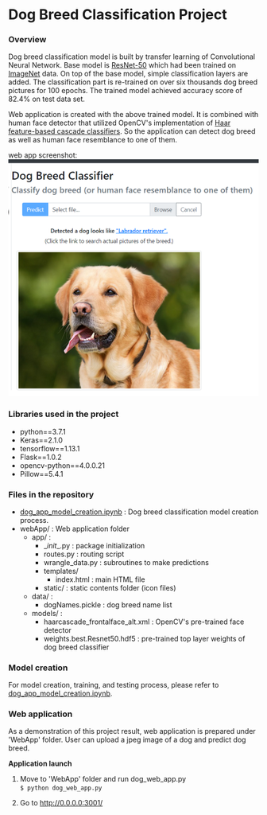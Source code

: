 # Dog Breed Classification Project

### Overview
Dog breed classification model is built by transfer learning of Convolutional Neural Network. Base model is [ResNet-50](http://ethereon.github.io/netscope/#/gist/db945b393d40bfa26006) which had been trained on [ImageNet](http://www.image-net.org/) data. On top of the base model, simple classification layers are added. The classification part is re-trained on over six thousands dog breed pictures for 100 epochs. The trained model achieved accuracy score of 82.4% on test data set.

Web application is created with the above trained model. It is combined with human face detector that utilized OpenCV's implementation of [Haar feature-based cascade classifiers](http://docs.opencv.org/trunk/d7/d8b/tutorial_py_face_detection.html). So the application can detect dog breed as well as human face resemblance to one of them.

web app screenshot:<br>
![predicted_dog](images/screenshot.png)<br>

### Libraries used in the project
- python==3.7.1
- Keras==2.1.0
- tensorflow==1.13.1
- Flask==1.0.2
- opencv-python==4.0.0.21
- Pillow==5.4.1

### Files in the repository
- [dog_app_model_creation.ipynb](dog_app_model_creation.ipynb) : Dog breed classification model creation process.
- webApp/ : Web application folder
  - app/ :
    - \__init__.py : package initialization
    - routes.py : routing script
    - wrangle_data.py : subroutines to make predictions
    - templates/
      - index.html : main HTML file
    - static/ : static contents folder (icon files)
  - data/ :
    - dogNames.pickle : dog breed name list
  - models/ :
    - haarcascade_frontalface_alt.xml : OpenCV's pre-trained face detector
    - weights.best.Resnet50.hdf5 : pre-trained top layer weights of dog breed classifier


### Model creation
For model creation, training, and testing process, please refer to [dog_app_model_creation.ipynb](dog_app_model_creation.ipynb).

### Web application
As a demonstration of this project result, web application is prepared under 'WebApp' folder. User can upload a jpeg image of a dog and predict dog breed.<br>

**Application launch**<br>
1. Move to 'WebApp' folder and run dog_web_app.py<br>
    `$ python dog_web_app.py`

2. Go to http://0.0.0.0:3001/
